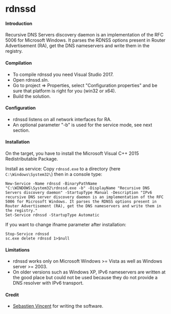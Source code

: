 rdnssd
======

#### Introduction
Recursive DNS Servers discovery daemon is an implementation of the RFC 5006 for Microsoft Windows. It parses the RDNSS options present in Router Advertisement (RA), get the DNS nameservers and write them in the registry.

#### Compilation
- To compile rdnssd you need Visual Studio 2017.
- Open rdnssd.sln.
- Go to project => Properties, select "Configuration properties" and be sure that platform is right for you (win32 or x64).
- Build the solution.

#### Configuration
- rdnssd listens on all network interfaces for RA.
- An optional parameter "-b" is used for the service mode, see next section.

#### Installation
On the target, you have to install the Microsoft Visual C++ 2015 Redistributable Package.

Install as service:
Copy `rdnssd.exe` to a directory (here `C:\Windows\System32\`) then in a console type:
```console
New-Service -Name rdnssd -BinaryPathName "C:\WINDOWS\System32\rdnssd.exe -b" -DisplayName "Recursive DNS Servers discovery daemon" -StartupType Manual -Description "IPv6 recursive DNS server discovery daemon is an implementation of the RFC 5006 for Microsoft Windows. It parses the RDNSS options present in Router Advertisement (RA), get the DNS nameservers and write them in the registry."
Set-Service rdnssd -StartupType Automatic
```

If you want to change ifname parameter after installation:
```console
Stop-Service rdnssd
sc.exe delete rdnssd 1>$null
```

#### Limitations
- rdnssd works only on Microsoft Windows >= Vista as well as Windows server >= 2003.
- On older versions such as Windows XP, IPv6 nameservers are written at the good place but could not be used because they do not provide a DNS resolver with IPv6 transport.

#### Credit
- [Sebastien Vincent](sebastien.vincent@cppextrem.com) for writing the software.
